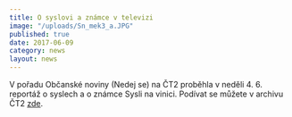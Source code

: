 ```yaml
---
title: O syslovi a známce v televizi
image: "/uploads/Sn_mek3_a.JPG"
published: true
date: 2017-06-09
category: news
layout: news
---
```

V pořadu Občanské noviny (Nedej se) na ČT2 proběhla v neděli 4. 6.
reportáž o syslech a o známce Sysli na vinici. Podívat se můžete
v archivu ČT2 [zde][1].


[1]: http://www.ceskatelevize.cz/porady/10800462866-obcanske-noviny/217562248430019-sysli-na-vinici/

